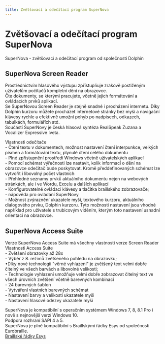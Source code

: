 ```yaml
---
title: Zvětšovací a odečítací program SuperNova
---
```

# Zvětšovací a odečítací program SuperNova

SuperNova - zvětšovací a odečítací program od společnosti Dolphin  
  

## SuperNova Screen Reader

  
Prostřednictvím hlasového výstupu zpřístupňuje zrakově postiženým uživatelům počítačů kompletní dění na obrazovce.  
Čte dokumenty, se kterými pracujete, včetně jejich formátování a ovládacích prvků aplikací.  
Se SuperNovou Screen Reader je stejně snadné i procházení internetu. Díky Dolphin kurzoru můžete procházet internetové stránky bez myši a navigační klávesy rychle a efektivně umožní pohyb po nadpisech, odkazech, tabulkách, formulářích atd.  
Součástí SuperNovy je česká hlasová syntéza RealSpeak Zuzana a Vocalizer Expressive Iveta.  
  
Vlastnosti odečítače  
\- Čtení textu v dokumentech, možnost nastavení čtení interpunkce, velkých písmen a formátování textu, plynulé čtení celého dokumentu  
\- Plné zpřístupnění prostředí Windows včetně uživatelských aplikací  
\- Pomocí schémat výřečnosti lze nastavit, kolik informací o dění na obrazovce odečítač bude poskytovat. Kromě předdefinovaných schémat lze vytvořit i libovolný počet vlastních  
\- Přehledné seznamy prvků aktuálního dokumentu nejen na webových stránkách, ale i ve Wordu, Excelu a dalších aplikací  
\- Konfigurovatelné ovládací klávesy a tlačítka braillského zobrazovače;  
\- nápověda pro ovládání SuperNovy  
\- Možnost zvýraznění ukazatele myši, textového kurzoru, aktuálního dialogového prvku, Dolphin kurzoru. Tyto možnosti nastavení jsou vhodné například pro uživatele s trubicovým viděním, kterým toto nastavení usnadní orientaci na obrazovce.  
  

## SuperNova Access Suite

  
Verze SuperNova Access Suite má všechny vlastnosti verze Screen Reader  
Vlastnosti Access Suite  
\- Zvětšení obrazovky až 28x  
\- Výběr z 8. režimů zvětšeného pohledu na obrazovku;  
•Díky nové technologii "věrné vyhlazení" je zvětšený text velmi dobře čitelný ve všech barvách a libovolné velikosti;  
\- Technologie vyhlazení umožňuje velmi dobře zobrazovat čitelný text ve všech úrovních zvětšení včetně barevných kombinací  
\- 24 barevných šablon  
\- Vytváření vlastních barevných schémat  
\- Nastavení barvy a velikosti ukazatele myši  
\- Nastavení hlasové odezvy ukazatele myši  
  
SuperNova je kompatibilní s operačním systémem Windows 7, 8, 8.1 Pro i nově s nejnovější verzí Windows 10.  
Podpora rozhraní SAPI 4 a 5.  
SuperNova je plně kompatibilní s Braillskými řádky Esys od společnosti Eurobraille.  
[Braillské řádky Esys](/clanky/braillske-radky-esys/)